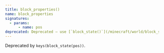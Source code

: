 ```yaml
---
title: block_properties()
name: block_properties
signatures:
  - params:
      - name: pos
deprecated: Deprecated — use [`block_state()`](/minecraft/world/block_state/)
---
```


Deprecated by `keys(block_state(pos))`.

